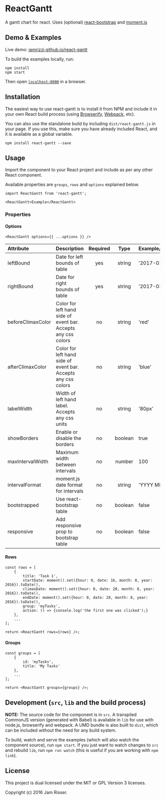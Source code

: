 # ReactGantt

A gantt chart for react. Uses (optional) [react-bootstrap](https://react-bootstrap.github.io/) and [moment.js](https://momentjs.com/)


## Demo & Examples

Live demo: [jamrizzi.github.io/react-gantt](http://jamrizzi.github.io/react-gantt/)

To build the examples locally, run:

```
npm install
npm start
```

Then open [`localhost:8000`](http://localhost:8000) in a browser.


## Installation

The easiest way to use react-gantt is to install it from NPM and include it in your own React build process (using [Browserify](http://browserify.org), [Webpack](http://webpack.github.io/), etc).

You can also use the standalone build by including `dist/react-gantt.js` in your page. If you use this, make sure you have already included React, and it is available as a global variable.

```
npm install react-gantt --save
```


## Usage

Import the component to your React project and include as per any other React component.

Available properties are `groups`, `rows` and `options` explained below.

```
import ReactGantt from 'react-gantt';

<ReactGantt>Example</ReactGantt>
```

### Properties

#### Options

```
<ReactGantt options={{ ...options }} />
```

| Attribute | Description | Required | Type | Example/Default  |
| :------------- |:-------------| :-----:| :-----:| :-----|
| leftBound | Date for left bounds of table | yes | string | '2017-03-20' |
| rightBound | Date for right bounds of table | yes | string | '2017-03-31' |
| beforeClimaxColor | Color for left hand side of event bar. Accepts any css colors | no | string | 'red' |
| afterClimaxColor | Color for left hand side of event bar. Accepts any css colors | no | string | 'blue' |
| labelWidth | Width of left hand label. Accepts any css units | no | string | '80px' |
| showBorders | Enable or disable the borders | no | boolean | true |
| maxIntervalWidth | Maximum width between intervals | no | number | 100 |
| intervalFormat | moment.js date format for intervals | no | string | 'YYYY MM DD' |
| bootstrapped | Use react-bootstrap table | no | boolean | false |
| responsive | Add responsive prop to bootstrap table | no | boolean | false |


#### Rows

```
const rows = [
	{
		title: 'Task 1',
		startDate: moment().set({hour: 0, date: 16, month: 8, year: 2016}).toDate(),
		climaxDate: moment().set({hour: 0, date: 20, month: 8, year: 2016}).toDate(),
		endDate: moment().set({hour: 0, date: 28, month: 8, year: 2016}).toDate(),
		group: 'myTasks',
		action: () => {console.log('the first one was clicked');}
	},
	...
];

return <ReactGantt rows={rows} />;
```


#### Groups

```
const groups = [
	{
		id: 'myTasks',
		title: 'My Tasks'
	},
	...
];

return <ReactGantt groups={groups} />;
```


## Development (`src`, `lib` and the build process)

**NOTE:** The source code for the component is in `src`. A transpiled CommonJS version (generated with Babel) is available in `lib` for use with node.js, browserify and webpack. A UMD bundle is also built to `dist`, which can be included without the need for any build system.

To build, watch and serve the examples (which will also watch the component source), run `npm start`. If you just want to watch changes to `src` and rebuild `lib`, run `npm run watch` (this is useful if you are working with `npm link`).

## License

This project is dual licensed under the MIT or GPL Version 3 licenses.

Copyright (c) 2016 Jam Risser.
